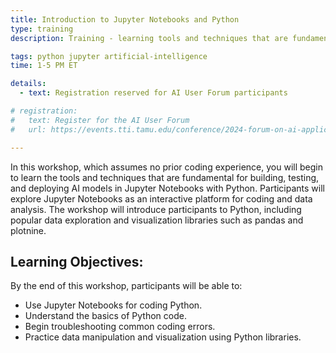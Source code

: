 ```yaml
---
title: Introduction to Jupyter Notebooks and Python
type: training
description: Training - learning tools and techniques that are fundamental for building, testing, and deploying AI models in Jupyter Notebooks with Python.

tags: python jupyter artificial-intelligence
time: 1-5 PM ET

details:
  - text: Registration reserved for AI User Forum participants

# registration: 
#   text: Register for the AI User Forum
#   url: https://events.tti.tamu.edu/conference/2024-forum-on-ai-applications-to-usda-science/

---
```


In this workshop, which assumes no prior coding experience, you will begin to learn the tools and techniques that are fundamental for building, testing, and deploying AI models in Jupyter Notebooks with Python.<!--excerpt--> Participants will explore Jupyter Notebooks as an interactive platform for coding and data analysis. The workshop will introduce participants to Python, including popular data exploration and visualization libraries such as pandas and plotnine.
 
## Learning Objectives:
By the end of this workshop, participants will be able to:
* Use Jupyter Notebooks for coding Python. 
* Understand the basics of Python code. 
* Begin troubleshooting common coding errors.
* Practice data manipulation and visualization using Python libraries.
